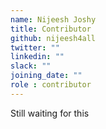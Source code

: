 ```yaml
---
name: Nijeesh Joshy
title: Contributor
github: nijeesh4all
twitter: ""
linkedin: ""
slack: ""
joining_date: ""
role : contributor
---
```


Still waiting for this
